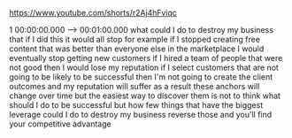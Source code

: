 https://www.youtube.com/shorts/r2Aj4hFviqc

1 00:00:00.000 --\> 00:01:00.000 what could I do to destroy my business
that if I did this it would all stop for example if I stopped creating
free content that was better than everyone else in the marketplace I
would eventually stop getting new customers if I hired a team of people
that were not good then I would lose my reputation if I select customers
that are not going to be likely to be successful then I'm not going to
create the client outcomes and my reputation will suffer as a result
these anchors will change over time but the easiest way to discover them
is not to think what should I do to be successful but how few things
that have the biggest leverage could I do to destroy my business reverse
those and you'll find your competitive advantage
